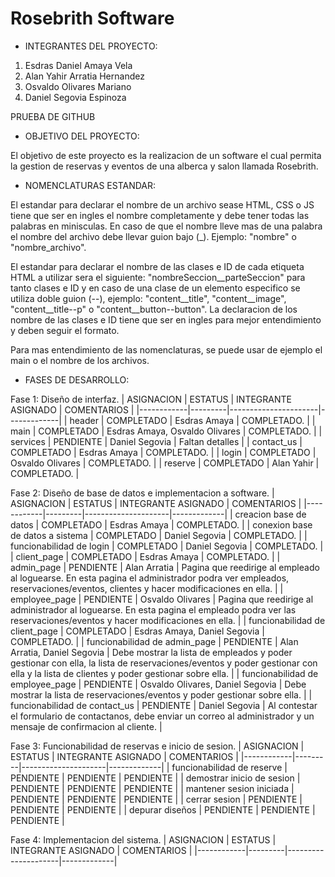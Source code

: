 # Rosebrith Software
- INTEGRANTES DEL PROYECTO:
1. Esdras Daniel Amaya Vela
2. Alan Yahir Arratia Hernandez
3. Osvaldo Olivares Mariano
4. Daniel Segovia Espinoza

PRUEBA DE GITHUB

- OBJETIVO DEL PROYECTO:

El objetivo de este proyecto es la realizacion de un software el cual permita la gestion de reservas y eventos de una alberca y salon llamada Rosebrith.


- NOMENCLATURAS ESTANDAR:

El estandar para declarar el nombre de un archivo sease HTML, CSS o JS tiene que ser en ingles el nombre 
completamente y debe tener todas las palabras en minisculas. En caso de que el nombre lleve mas de una palabra
el nombre del archivo debe llevar guion bajo (_). Ejemplo: "nombre" o "nombre_archivo".

El estandar para declarar el nombre de las clases e ID de cada etiqueta HTML a utilizar sera el siguiente:
"nombreSeccion__parteSeccion" para tanto clases e ID y en caso de una clase de un elemento especifico se utiliza doble guion (--), ejemplo: 
"content__title", "content__image", "content__title--p" o "content__button--button".
La declaracion de los nombre de las clases e ID tiene que ser en ingles para mejor entendimiento y deben seguir
el formato.

Para mas entendimiento de las nomenclaturas, se puede usar de ejemplo el main o el nombre de los archivos.

- FASES DE DESARROLLO:


Fase 1: Diseño de interfaz.
| ASIGNACION | ESTATUS | INTEGRANTE ASIGNADO | COMENTARIOS |
|------------|---------|----------------------|-------------|
| header | COMPLETADO | Esdras Amaya | COMPLETADO. |
| main | COMPLETADO | Esdras Amaya, Osvaldo Olivares | COMPLETADO. |
| services | PENDIENTE | Daniel Segovia | Faltan detalles |
| contact_us | COMPLETADO | Esdras Amaya | COMPLETADO. |
| login | COMPLETADO | Osvaldo Olivares | COMPLETADO. |
| reserve | COMPLETADO | Alan Yahir | COMPLETADO. |

Fase 2: Diseño de base de datos e implementacion a software.
| ASIGNACION | ESTATUS | INTEGRANTE ASIGNADO | COMENTARIOS |
|------------|---------|---------------------|-------------|
| creacion base de datos | COMPLETADO | Esdras Amaya | COMPLETADO. |
| conexion base de datos a sistema | COMPLETADO | Daniel Segovia | COMPLETADO. |
| funcionabilidad de login | COMPLETADO | Daniel Segovia | COMPLETADO. |
| client_page | COMPLETADO | Esdras Amaya | COMPLETADO. |
| admin_page | PENDIENTE | Alan Arratia | Pagina que reedirige al empleado al loguearse. En esta pagina el administrador podra ver empleados, reservaciones/eventos, clientes y hacer modificaciones en ella. |
| employee_page | PENDIENTE | Osvaldo Olivares | Pagina que reedirige al administrador al loguearse. En esta pagina el empleado podra ver las reservaciones/eventos y hacer modificaciones en ella. |
| funcionabilidad de client_page | COMPLETADO | Esdras Amaya, Daniel Segovia | COMPLETADO. |
| funcionabilidad de admin_page | PENDIENTE | Alan Arratia, Daniel Segovia | Debe mostrar la lista de empleados y poder gestionar con ella, la lista de reservaciones/eventos y poder gestionar con ella y la lista de clientes y poder gestionar sobre ella. |
| funcionabilidad de employee_page | PENDIENTE | Osvaldo Olivares, Daniel Segovia | Debe mostrar la lista de reservaciones/eventos y poder gestionar sobre ella. |
| funcionabilidad de contact_us | PENDIENTE | Daniel Segovia | Al contestar el formulario de contactanos, debe enviar un correo al administrador y un mensaje de confirmacion al cliente. |


Fase 3: Funcionabilidad de reservas e inicio de sesion.
| ASIGNACION | ESTATUS | INTEGRANTE ASIGNADO | COMENTARIOS |
|------------|---------|---------------------|-------------|
| funcionabilidad de reserve | PENDIENTE | PENDIENTE | PENDIENTE |
| demostrar inicio de sesion | PENDIENTE | PENDIENTE | PENDIENTE |
| mantener sesion iniciada | PENDIENTE | PENDIENTE | PENDIENTE |
| cerrar sesion | PENDIENTE | PENDIENTE | PENDIENTE |
| depurar diseños | PENDIENTE | PENDIENTE | PENDIENTE |

Fase 4: Implementacion del sistema.
| ASIGNACION | ESTATUS | INTEGRANTE ASIGNADO | COMENTARIOS |
|------------|---------|---------------------|-------------|